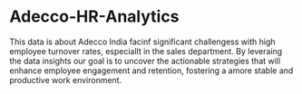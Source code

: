 # Adecco-HR-Analytics
This data is about Adecco India facinf significant challengess with high employee turnover rates, especiallt in the sales department. By leveraing the data insights our goal is to uncover the actionable strategies that will enhance employee engagement and retention, fostering a amore stable and productive work environment.

